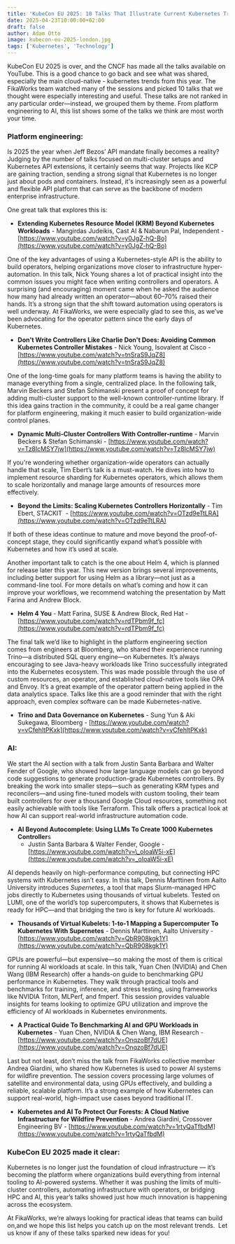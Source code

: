 ```yaml
---
title: 'KubeCon EU 2025: 10 Talks That Illustrate Current Kubernetes Trends'
date: 2025-04-23T10:00:00+02:00
draft: false
author: Adam Otto
image: kubecon-eu-2025-london.jpg
tags: ['Kubernetes', 'Technology']
---
```


KubeCon EU 2025 is over, and the CNCF has made all the talks available on
YouTube. This is a good chance to go back and see what was shared, especially
the main cloud-native - kubernetes trends from this year. The FikaWorks team
watched many of the sessions and picked 10 talks that we thought were especially
interesting and useful. These talks are not ranked in any particular
order—instead, we grouped them by theme. From platform engineering to AI, this
list shows some of the talks we think are most worth your time.

### **Platform engineering:**

Is 2025 the year when Jeff Bezos’ API mandate finally becomes a reality? Judging
by the number of talks focused on multi-cluster setups and Kubernetes API
extensions, it certainly seems that way. Projects like KCP are gaining traction,
sending a strong signal that Kubernetes is no longer just about pods and
containers. Instead, it's increasingly seen as a powerful and flexible API
platform that can serve as the backbone of modern enterprise infrastructure.

One great talk that explores this is:

- **Extending Kubernetes Resource Model (KRM) Beyond Kubernetes Workloads** -
  Mangirdas Judeikis, Cast AI & Nabarun Pal, Independent -
  [https://www.youtube.com/watch?v=y0JgZ-hQ-Bo](https://www.youtube.com/watch?v=y0JgZ-hQ-Bo)

One of the key advantages of using a Kubernetes-style API is the ability to
build operators, helping organizations move closer to infrastructure
hyper-automation. In this talk, Nick Young shares a lot of practical insight
into the common issues you might face when writing controllers and operators. A
surprising (and encouraging) moment came when he asked the audience how many had
already written an operator—about 60–70% raised their hands. It’s a strong sign
that the shift toward automation using operators is well underway. At FikaWorks,
we were especially glad to see this, as we’ve been advocating for the operator
pattern since the early days of Kubernetes.

- **Don't Write Controllers Like Charlie Don't Does: Avoiding Common Kubernetes
  Controller Mistakes** - Nick Young, Isovalent at Cisco -
  [https://www.youtube.com/watch?v=tnSraS9JqZ8](https://www.youtube.com/watch?v=tnSraS9JqZ8)

One of the long-time goals for many platform teams is having the ability to
manage everything from a single, centralized place. In the following talk,
Marvin Beckers and Stefan Schimanski present a proof of concept for adding
multi-cluster support to the well-known controller-runtime library. If this idea
gains traction in the community, it could be a real game changer for platform
engineering, making it much easier to build organization-wide control planes.

- **Dynamic Multi-Cluster Controllers With Controller-runtime** - Marvin Beckers
  & Stefan Schimanski -
  [https://www.youtube.com/watch?v=Tz8IcMSY7jw](https://www.youtube.com/watch?v=Tz8IcMSY7jw)

If you're wondering whether organization-wide operators can actually handle that
scale, Tim Ebert’s talk is a must-watch. He dives into how to implement resource
sharding for Kubernetes operators, which allows them to scale horizontally and
manage large amounts of resources more effectively.

- **Beyond the Limits: Scaling Kubernetes Controllers Horizontally** - Tim
  Ebert, STACKIT  -
  [https://www.youtube.com/watch?v=OTzd9eTtLRA](https://www.youtube.com/watch?v=OTzd9eTtLRA)

If both of these ideas continue to mature and move beyond the proof-of-concept
stage, they could significantly expand what’s possible with Kubernetes and how
it’s used at scale.

Another important talk to catch is the one about Helm 4, which is planned for
release later this year. This new version brings several improvements, including
better support for using Helm as a library—not just as a command-line tool. For
more details on what’s coming and how it can improve your workflows, we
recommend watching the presentation by Matt Farina and Andrew Block.

- **Helm 4 You** - Matt Farina, SUSE & Andrew Block, Red Hat -
  [https://www.youtube.com/watch?v=rdTPbm9f_fc](https://www.youtube.com/watch?v=rdTPbm9f_fc)

The final talk we’d like to highlight in the platform engineering section comes
from engineers at Bloomberg, who shared their experience running Trino—a
distributed SQL query engine—on Kubernetes. It’s always encouraging to see
Java-heavy workloads like Trino successfully integrated into the Kubernetes
ecosystem. This was made possible through the use of custom resources, an
operator, and established cloud-native tools like OPA and Envoy. It’s a great
example of the operator pattern being applied in the data analytics space. Talks
like this are a good reminder that with the right approach, even complex
software can be made Kubernetes-native.

- **Trino and Data Governance on Kubernetes** - Sung Yun & Aki Sukegawa,
  Bloomberg -
  [https://www.youtube.com/watch?v=vCfehltPKxk](https://www.youtube.com/watch?v=vCfehltPKxk)

### **AI:**

We start the AI section with a talk from Justin Santa Barbara and Walter Fender
of Google, who showed how large language models can go beyond code suggestions
to generate production-grade Kubernetes controllers. By breaking the work into
smaller steps—such as generating KRM types and reconcilers—and using fine-tuned
models with custom tooling, their team built controllers for over a thousand
Google Cloud resources, something not easily achievable with tools like
Terraform. This talk offers a practical look at how AI can support real-world
infrastructure automation code.

- **AI Beyond Autocomplete: Using LLMs To Create 1000 Kubernetes Controller**s
  - Justin Santa Barbara & Walter Fender, Google -
    [https://www.youtube.com/watch?v=\_oIoaW5i-xE](https://www.youtube.com/watch?v=_oIoaW5i-xE)

AI depends heavily on high-performance computing, but connecting HPC systems
with Kubernetes isn’t easy. In this talk, Dennis Marttinen from Aalto University
introduces _Supernetes_, a tool that maps Slurm-managed HPC jobs directly to
Kubernetes using thousands of virtual kubelets. Tested on LUMI, one of the
world’s top supercomputers, it shows that Kubernetes is ready for HPC—and that
bridging the two is key for future AI workloads.

- **Thousands of Virtual Kubelets: 1-to-1 Mapping a Supercomputer To Kubernetes
  With Supernetes** - Dennis Marttinen, Aalto University -
  [https://www.youtube.com/watch?v=QbR908kgk1Y](https://www.youtube.com/watch?v=QbR908kgk1Y)

GPUs are powerful—but expensive—so making the most of them is critical for
running AI workloads at scale. In this talk, Yuan Chen (NVIDIA) and Chen Wang
(IBM Research) offer a hands-on guide to benchmarking GPU performance in
Kubernetes. They walk through practical tools and benchmarks for training,
inference, and stress testing, using frameworks like NVIDIA Triton, MLPerf, and
fmperf. This session provides valuable insights for teams looking to optimize
GPU utilization and improve the efficiency of AI workloads in Kubernetes
environments.

- **A Practical Guide To Benchmarking AI and GPU Workloads in Kubernetes** -
  Yuan Chen, NVIDIA & Chen Wang, IBM Research -
  [https://www.youtube.com/watch?v=OnqzoBf7dUE](https://www.youtube.com/watch?v=OnqzoBf7dUE)

Last but not least, don’t miss the talk from FikaWorks collective member Andrea
Giardini, who shared how Kubernetes is used to power AI systems for wildfire
prevention. The session covers processing large volumes of satellite and
environmental data, using GPUs effectively, and building a reliable, scalable
platform. It’s a strong example of how Kubernetes can support real-world,
high-impact use cases beyond traditional IT.

- **Kubernetes and AI To Protect Our Forests: A Cloud Native Infrastructure for
  Wildfire Prevention** - Andrea Giardini, Crossover Engineering BV -
  [https://www.youtube.com/watch?v=1rtyQaTfbdM](https://www.youtube.com/watch?v=1rtyQaTfbdM)

### KubeCon EU 2025 made it clear:

Kubernetes is no longer just the foundation of cloud infrastructure — it’s
becoming the platform where organizations build everything from internal tooling
to AI-powered systems. Whether it was pushing the limits of multi-cluster
controllers, automating infrastructure with operators, or bridging HPC and AI,
this year’s talks showed just how much innovation is happening across the
ecosystem.

At FikaWorks, we’re always looking for practical ideas that teams can build
on,and we hope this list helps you catch up on the most relevant trends.  Let us
know if any of these talks sparked new ideas for you!

